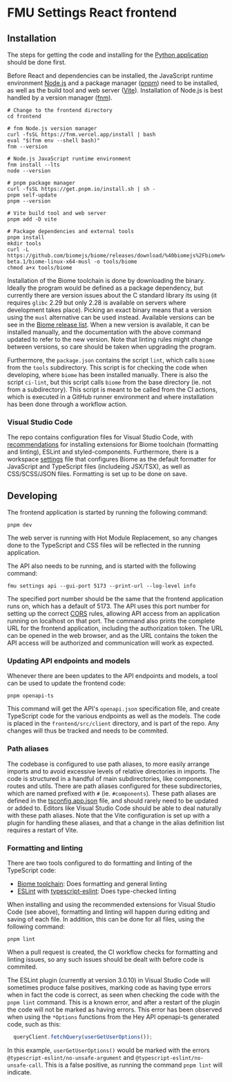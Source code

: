 # FMU Settings React frontend

## Installation

The steps for getting the code and installing for the
[Python application](../README.md#developing) should be done first.

Before React and dependencies can be installed, the JavaScript runtime environment
[Node.js](https://nodejs.org/) and a package manager ([pnpm](https://pnpm.io/)) need to
be installed, as well as the build tool and web server ([Vite](https://vite.dev/)).
Installation of Node.js is best handled by a version manager
([fnm](https://github.com/Schniz/fnm)).

```shell
# Change to the frontend directory
cd frontend

# fnm Node.js version manager
curl -fsSL https://fnm.vercel.app/install | bash
eval "$(fnm env --shell bash)"
fnm --version

# Node.js JavaScript runtime environment
fnm install --lts
node --version

# pnpm package manager
curl -fsSL https://get.pnpm.io/install.sh | sh -
pnpm self-update
pnpm --version

# Vite build tool and web server
pnpm add -D vite

# Package dependencies and external tools
pnpm install
mkdir tools
curl -L https://github.com/biomejs/biome/releases/download/%40biomejs%2Fbiome%402.0.0-beta.1/biome-linux-x64-musl -o tools/biome
chmod a+x tools/biome
```

Installation of the Biome toolchain is done by downloading the binary. Ideally the
program would be defined as a package dependency, but currently there are version issues
about the C standard library its using (it requires `glibc` 2.29 but only 2.28 is
available on servers where development takes place). Picking an exact binary means that a
version using the `musl` alternative can be used instead. Available versions can be see
in the [Biome release list](https://github.com/biomejs/biome/releases). When a new
version is available, it can be installed manually, and the documentation with the above
command updated to refer to the new version. Note that linting rules might change between
versions, so care should be taken when upgrading the program.

Furthermore, the `package.json` contains the script `lint`, which calls `biome` from the
`tools` subdirectory. This script is for checking the code when developing, where `biome`
has been installed manually. There is also the script `ci-lint`, but this script calls
`biome` from the base directory (ie. not from a subdirectory). This script is meant to be
called from the CI actions, which is executed in a GitHub runner environment and where
installation has been done through a workflow action.

### Visual Studio Code

The repo contains configuration files for Visual Studio Code, with
[recommendations](../.vscode/extensions.json) for installing extensions for Biome
toolchain (formatting and linting), ESLint and styled-components. Furthermore, there is a
workspace [settings](../.vscode/settings.json) file that configures Biome as the default
formatter for JavaScript and TypeScript files (includeing JSX/TSX), as well as
CSS/SCSS/JSON files. Formatting is set up to be done on save.


## Developing

The frontend application is started by running the following command:

```shell
pnpm dev
```

The web server is running with Hot Module Replacement, so any changes done to the TypeScript
and CSS files will be reflected in the running application.

The API also needs to be running, and is started with the following command:

```shell
fmu settings api --gui-port 5173 --print-url --log-level info
```

The specified port number should be the same that the frontend application runs on,
which has a default of 5173. The API uses this port number for setting up the correct
[CORS](https://developer.mozilla.org/en-US/docs/Web/HTTP/Guides/CORS) rules, allowing API
access from an application running on localhost on that port. The command also prints the
complete URL for the frontend application, including the authorization token. The URL can
be opened in the web browser, and as the URL contains the token the API access will be
authorized and communication will work as expected.


### Updating API endpoints and models

Whenever there are been updates to the API endpoints and models, a tool can be used to
update the frontend code:

```shell
pnpm openapi-ts
```

This command will get the API's `openapi.json` specification file, and create TypeScript
code for the various endpoints as well as the models. The code is placed in the
`frontend/src/client` directory, and is part of the repo. Any changes will thus be
tracked and needs to be commited.


### Path aliases

The codebase is configured to use path aliases, to more easily arrange imports and to
avoid excessive levels of relative directories in imports. The code is structured in a
handful of main subdirectories, like components, routes and utils. There are path aliases
configured for these subdirectories, which are named prefixed with `#` (ie.
`#components`). These path aliases are defined in the
[tsconfig.app.json](tsconfig.app.json) file, and should rarely need to be updated or
added to. Editors like Visual Studio Code should be able to deal naturally with these
path aliases. Note that the Vite configuration is set up with a plugin for handling these
aliases, and that a change in the alias definition list requires a restart of Vite.


### Formatting and linting

There are two tools configured to do formatting and linting of the TypeScript code:

- [Biome toolchain](https://biomejs.dev/): Does formatting and general linting
- [ESLint](https://eslint.org/) with [typescript-eslint](https://typescript-eslint.io/):
  Does type-checked linting

When installing and using the recommended extensions for Visual Studio Code (see above),
formatting and linting will happen during editing and saving of each file. In addition,
this can be done for all files, using the following command:

```shell
pnpm lint
```

When a pull request is created, the CI workflow checks for formatting and linting issues,
so any such issues should be dealt with before code is commited.

The ESLint plugin (currently at version 3.0.10) in Visual Studio Code will sometimes
produce false positives, marking code as having type errors when in fact the code is
correct, as seen when checking the code with the `pnpm lint` command. This is a known
error, and after a restart of the plugin the code will not be marked as having errors.
This error has been observed when using the `*Options` functions from the Hey API
openapi-ts generated code, such as this:

```typescript
  queryClient.fetchQuery(userGetUserOptions());
```
In this example, `userGetUserOptions()` would be marked with the errors
`@typescript-eslint/no-unsafe-argument` and `@typescript-eslint/no-unsafe-call`. This is
a false positive, as running the command `pnpm lint` will indicate.
